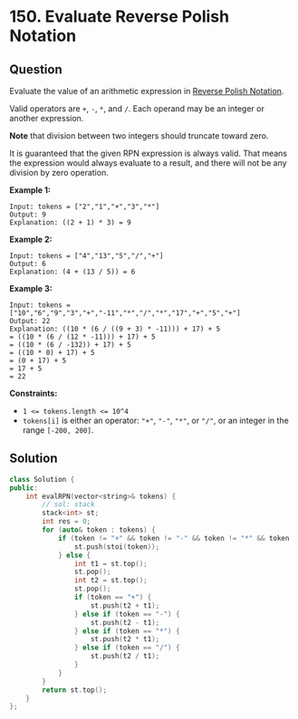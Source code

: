 # 150. Evaluate Reverse Polish Notation

## Question

Evaluate the value of an arithmetic expression in [Reverse Polish Notation](http://en.wikipedia.org/wiki/Reverse_Polish_notation).

Valid operators are `+`, `-`, `*`, and `/`. Each operand may be an integer or another expression.

**Note** that division between two integers should truncate toward zero.

It is guaranteed that the given RPN expression is always valid. That means the expression would always evaluate to a result, and there will not be any division by zero operation.

**Example 1:**

```text
Input: tokens = ["2","1","+","3","*"]
Output: 9
Explanation: ((2 + 1) * 3) = 9
```

**Example 2:**

```text
Input: tokens = ["4","13","5","/","+"]
Output: 6
Explanation: (4 + (13 / 5)) = 6
```

**Example 3:**

```text
Input: tokens = ["10","6","9","3","+","-11","*","/","*","17","+","5","+"]
Output: 22
Explanation: ((10 * (6 / ((9 + 3) * -11))) + 17) + 5
= ((10 * (6 / (12 * -11))) + 17) + 5
= ((10 * (6 / -132)) + 17) + 5
= ((10 * 0) + 17) + 5
= (0 + 17) + 5
= 17 + 5
= 22
```

**Constraints:**

* `1 <= tokens.length <= 10^4`
* `tokens[i]` is either an operator: `"+"`, `"-"`, `"*"`, or `"/"`, or an integer in the range `[-200, 200]`.

## Solution

```cpp
class Solution {
public:
    int evalRPN(vector<string>& tokens) {
        // sol: stack
        stack<int> st;
        int res = 0;
        for (auto& token : tokens) {
            if (token != "+" && token != "-" && token != "*" && token != "/") {
                st.push(stoi(token));
            } else {
                int t1 = st.top();
                st.pop();
                int t2 = st.top();
                st.pop();
                if (token == "+") {
                    st.push(t2 + t1);
                } else if (token == "-") {
                    st.push(t2 - t1);
                } else if (token == "*") {
                    st.push(t2 * t1);
                } else if (token == "/") {
                    st.push(t2 / t1);
                }
            }
        }
        return st.top();
    }
};
```

